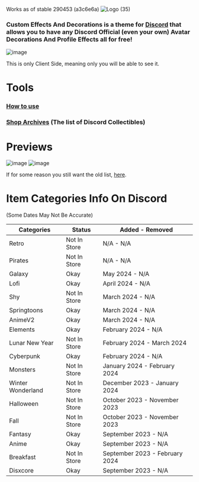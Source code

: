 Works as of stable 290453 (a3c6e6a)
![Logo (35)](https://github.com/DTACat/DTACat/assets/141873540/06616e9f-b23f-4e25-8322-f6e6bf6031be)

### Custom Effects And Decorations is a theme for [Discord](https://discord.com) that allows you to have any Discord Official (even your own) Avatar Decorations And Profile Effects all for free!

![image](https://github.com/DTACat/Custom-Effects-And-Decorations-Discord-Theme/assets/141873540/4b98f54c-ab33-4468-938c-e4aa17cedd2e)

This is only Client Side, meaning only you will be able to see it.

# Tools

### [How to use](https://youtu.be/y3nOlQpY3uQ)

### [Shop Archives](https://dtacat.github.io/Collectibles/) (The list of Discord Collectibles)

# Previews

![image](https://github.com/DTACat/Custom-Effects-And-Decorations-Discord-Theme/assets/141873540/615a5f3c-2c48-4873-8cb0-823dba6f4da8)
![image](https://github.com/DTACat/Custom-Effects-And-Decorations-Discord-Theme/assets/141873540/429d18c4-d0be-4db7-9e9f-61598e8e19a6)

If for some reason you still want the old list, [here](https://github.com/DTACat/CEAD-old).

# Item Categories Info On Discord

(Some Dates May Not Be Accurate)

| Categories | Status | Added - Removed |
| --- | --- | --- |
| Retro | Not In Store | N/A - N/A |
| Pirates | Not In Store | N/A - N/A |
| Galaxy | Okay | May 2024 - N/A |
| Lofi | Okay | April 2024 - N/A |
| Shy | Not In Store | March 2024 - N/A |
| Springtoons | Okay | March 2024 - N/A |
| AnimeV2 | Okay | March 2024 - N/A |
| Elements | Okay | February 2024 - N/A |
| Lunar New Year | Not In Store | February 2024 - March 2024 |
| Cyberpunk | Okay | February 2024 - N/A |
| Monsters | Not In Store | January 2024 - February 2024 |
| Winter Wonderland | Not In Store | December 2023 - January 2024 |
| Halloween | Not In Store | October 2023 - November 2023 |
| Fall | Not In Store | October 2023 - November 2023 |
| Fantasy | Okay | September 2023 - N/A |
| Anime | Okay | September 2023 - N/A |
| Breakfast | Not In Store | September 2023 - February 2024 |
| Disxcore | Okay | September 2023 - N/A |

